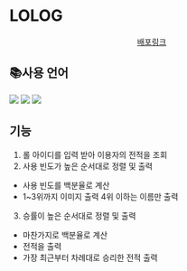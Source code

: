 # LOLOG
<div align=center>
  
[배포링크](https://jeong-ik.github.io/LOLOG.github.io/)

  </div>
  
## 📚사용 언어
  <img src="https://img.shields.io/badge/javascript-F7DF1E?style=for-the-badge&logo=javascript&logoColor=black"> <img src="https://img.shields.io/badge/html5-E34F26?style=for-the-badge&logo=html5&logoColor=white"> <img src="https://img.shields.io/badge/css-1572B6?style=for-the-badge&logo=css3&logoColor=white"> 

## 기능
1. 롤 아이디를 입력 받아 이용자의 전적을 조회
2. 사용 빈도가 높은 순서대로 정렬 및 출력
 - 사용 빈도를 백분율로 계산
 - 1~3위까지 이미지 출력 4위 이하는 이름만 출력
3. 승률이 높은 순서대로 정렬 및 출력
 - 마찬가지로 백분율로 계산
 - 전적을 출력
 - 가장 최근부터 차례대로 승리한 전적 출력


